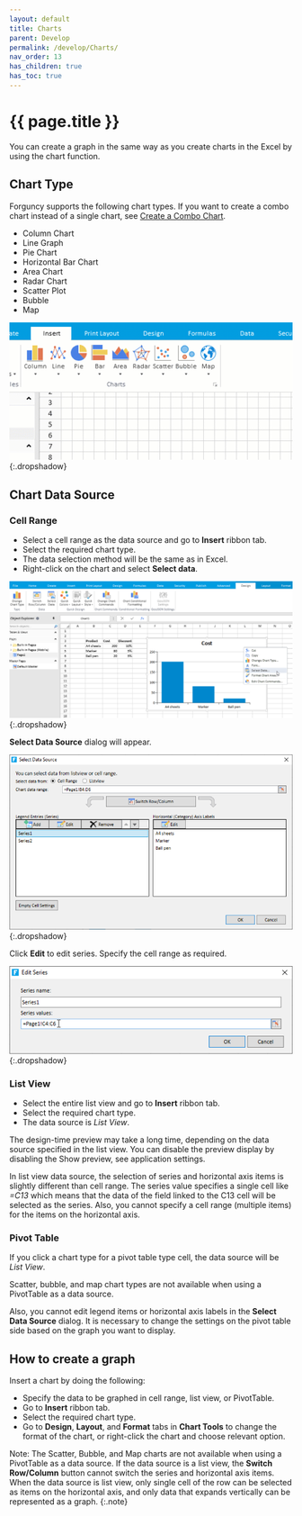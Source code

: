 ```yaml
---
layout: default
title: Charts
parent: Develop
permalink: /develop/Charts/
nav_order: 13
has_children: true
has_toc: true
---
```


# {{ page.title }}

You can create a graph in the same way as you create charts in the Excel by using the chart function. 

## Chart Type
Forguncy supports the following chart types. If you want to create a combo chart instead of a single chart, see [Create a Combo Chart](http://localhost:4000/develop/Charts/create-a-combo-chart/#create-a-combo-chart).

- Column Chart
- Line Graph
- Pie Chart
- Horizontal Bar Chart
- Area Chart
- Radar Chart
- Scatter Plot
- Bubble
- Map

![chart-types](/assets/images/product-images/chart-types.gif)
{:.dropshadow}

## Chart Data Source

### Cell Range

- Select a cell range as the data source and go to **Insert** ribbon tab. 
- Select the required chart type. 
- The data selection method will be the same as in Excel.
- Right-click on the chart and select **Select data**.

![insert-chart](/assets/images/product-images/insert-chart.png)
{:.dropshadow}

**Select Data Source** dialog will appear.

![select-data-source](/assets/images/product-images/select-data-source.png)
{:.dropshadow}

Click **Edit** to edit series.  Specify the cell range  as required.   

![chart-edit-series](/assets/images/product-images/chart-edit-series.png)
{:.dropshadow}

### List View

- Select the entire list view and go to **Insert** ribbon tab. 
- Select the required chart type.
- The data source is *List View*.

The design-time preview may take a long time, depending on the data source specified in the list view. You can disable the preview display by disabling the Show preview, see application settings.

In list view data source, the selection of series and horizontal axis items is slightly different than cell range. The series value specifies a single cell like *=C13* which means that the data of the field linked to the C13 cell will be selected as the series. Also, you cannot specify a cell range (multiple items) for the items on the horizontal axis.

### Pivot Table

If you click a chart type for a pivot table type cell, the data source will be *List View*. 

Scatter, bubble, and map chart types are not available when using a PivotTable as a data source.

Also, you cannot edit legend items or horizontal axis labels in the **Select Data Source** dialog. It is necessary to change the settings on the pivot table side based on the graph you want to display.

## How to create a graph

Insert a chart by doing the following:

- Specify the data to be graphed in cell range, list view, or PivotTable. 
- Go to **Insert** ribbon tab.
- Select the required chart type. 
- Go to **Design**, **Layout**, and **Format** tabs in **Chart Tools** to change the format of the chart, or right-click the chart and choose relevant option.

Note: The Scatter, Bubble, and Map charts are not available when using a PivotTable as a data source. If the data source is a list view, the **Switch Row/Column** button cannot switch the series and horizontal axis items. When the data source is list view, only single cell of the row can be selected as items on the horizontal axis, and only data that expands vertically can be represented as a graph.
{:.note}



